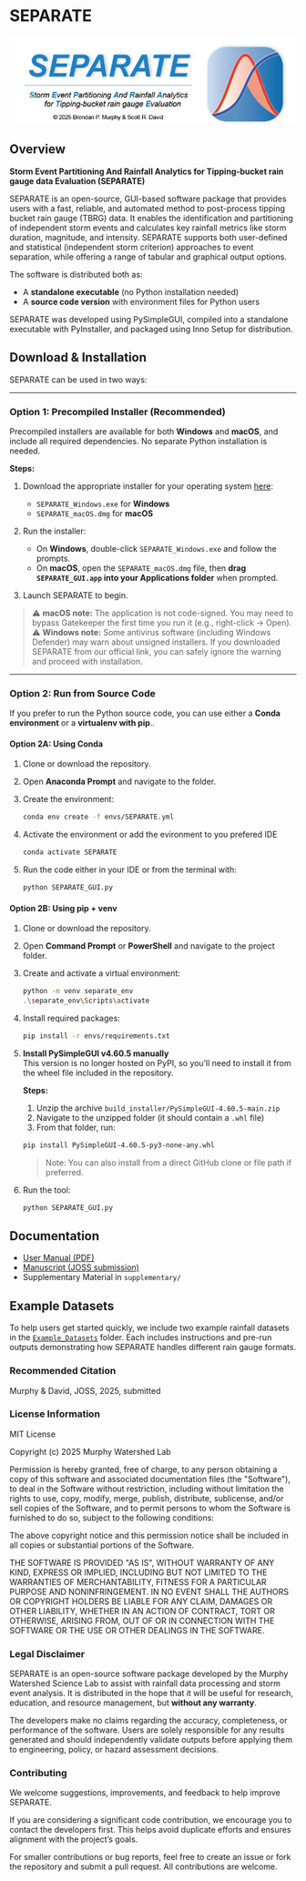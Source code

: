 # SEPARATE

<p align="center">
  <img src="images/header.png" alt="SEPARATE Banner" width="600"/>
</p>

## Overview
**Storm Event Partitioning And Rainfall Analytics for Tipping-bucket rain gauge data Evaluation (SEPARATE)**

SEPARATE is an open-source, GUI-based software package that provides users with a fast, reliable, and automated method to post-process tipping bucket rain gauge (TBRG) data. It enables the identification and partitioning of independent storm events and calculates key rainfall metrics like storm duration, magnitude, and intensity. SEPARATE supports both user-defined and statistical (independent storm criterion) approaches to event separation, while offering a range of tabular and graphical output options.

The software is distributed both as:
- A **standalone executable** (no Python installation needed)
- A **source code version** with environment files for Python users

 SEPARATE was developed using PySimpleGUI, compiled into a standalone executable with PyInstaller, and packaged using Inno Setup for distribution.

## Download & Installation

SEPARATE can be used in two ways:

---

### Option 1: Precompiled Installer (Recommended)

Precompiled installers are available for both **Windows** and **macOS**, and include all required dependencies. No separate Python installation is needed.

**Steps:**

1. Download the appropriate installer for your operating system [here](https://usu.box.com/v/SEPARATE-download):
   - `SEPARATE_Windows.exe` for **Windows**  
   - `SEPARATE_macOS.dmg` for **macOS**

2. Run the installer:
   - On **Windows**, double-click `SEPARATE_Windows.exe` and follow the prompts.
   - On **macOS**, open the `SEPARATE_macOS.dmg` file, then **drag `SEPARATE_GUI.app` into your Applications folder** when prompted.

3. Launch SEPARATE to begin.

> ⚠️ **macOS note:** The application is not code-signed. You may need to bypass Gatekeeper the first time you run it (e.g., right-click → Open).  
> ⚠️ **Windows note:** Some antivirus software (including Windows Defender) may warn about unsigned installers. If you downloaded SEPARATE from our official link, you can safely ignore the warning and proceed with installation.


---

###  Option 2: Run from Source Code

If you prefer to run the Python source code, you can use either  a **Conda environment** or a **virtualenv with pip**..

#### Option 2A: Using Conda 

1. Clone or download the repository.
2. Open **Anaconda Prompt** and navigate to the folder.
3. Create the environment:
    ```bash
    conda env create -f envs/SEPARATE.yml
    ```

4. Activate the environment or add the evironment to you prefered IDE
    ```bash
    conda activate SEPARATE
    ```
5. Run the code either in your IDE or from the terminal with:
    ```bash
    python SEPARATE_GUI.py
    ```

#### Option 2B: Using pip + venv

1. Clone or download the repository.

2. Open **Command Prompt** or **PowerShell** and navigate to the project folder.

3. Create and activate a virtual environment:

    ```bash
    python -m venv separate_env
    .\separate_env\Scripts\activate
    ```

4. Install required packages:

    ```bash
    pip install -r envs/requirements.txt
    ```

5. **Install PySimpleGUI v4.60.5 manually**  
   This version is no longer hosted on PyPI, so you’ll need to install it from the wheel file included in the repository.

   **Steps:**
   1. Unzip the archive `build_installer/PySimpleGUI-4.60.5-main.zip`
   2. Navigate to the unzipped folder (it should contain a `.whl` file)
   3. From that folder, run:

   ```bash
   pip install PySimpleGUI-4.60.5-py3-none-any.whl
   ```

    > Note: You can also install from a direct GitHub clone or file path if preferred.

6. Run the tool:

    ```bash
    python SEPARATE_GUI.py
    ```

## Documentation

- [User Manual (PDF)](SEPARATE-User-Manual-Version1.0.pdf)
- [Manuscript (JOSS submission)](paper/paper.md)
- Supplementary Material in `supplementary/`

## Example Datasets

To help users get started quickly, we include two example rainfall datasets in the [`Example_Datasets`](Example_Datasets/) folder. Each includes instructions and pre-run outputs demonstrating how SEPARATE handles different rain gauge formats.


### Recommended Citation

Murphy & David, JOSS, 2025, submitted

### License Information 
MIT License

Copyright (c) 2025 Murphy Watershed Lab

Permission is hereby granted, free of charge, to any person obtaining a copy
of this software and associated documentation files (the "Software"), to deal
in the Software without restriction, including without limitation the rights
to use, copy, modify, merge, publish, distribute, sublicense, and/or sell
copies of the Software, and to permit persons to whom the Software is
furnished to do so, subject to the following conditions:

The above copyright notice and this permission notice shall be included in all
copies or substantial portions of the Software.

THE SOFTWARE IS PROVIDED "AS IS", WITHOUT WARRANTY OF ANY KIND, EXPRESS OR
IMPLIED, INCLUDING BUT NOT LIMITED TO THE WARRANTIES OF MERCHANTABILITY,
FITNESS FOR A PARTICULAR PURPOSE AND NONINFRINGEMENT. IN NO EVENT SHALL THE
AUTHORS OR COPYRIGHT HOLDERS BE LIABLE FOR ANY CLAIM, DAMAGES OR OTHER
LIABILITY, WHETHER IN AN ACTION OF CONTRACT, TORT OR OTHERWISE, ARISING FROM,
OUT OF OR IN CONNECTION WITH THE SOFTWARE OR THE USE OR OTHER DEALINGS IN THE
SOFTWARE.

### Legal Disclaimer

SEPARATE is an open-source software package developed by the Murphy Watershed Science Lab to assist with rainfall data processing and storm event analysis. It is distributed in the hope that it will be useful for research, education, and resource management, but **without any warranty**.

The developers make no claims regarding the accuracy, completeness, or performance of the software. Users are solely responsible for any results generated and should independently validate outputs before applying them to engineering, policy, or hazard assessment decisions.

### Contributing
We welcome suggestions, improvements, and feedback to help improve SEPARATE.

If you are considering a significant code contribution, we encourage you to contact the developers first. This helps avoid duplicate efforts and ensures alignment with the project’s goals.

For smaller contributions or bug reports, feel free to create an issue or fork the repository and submit a pull request. All contributions are welcome.


